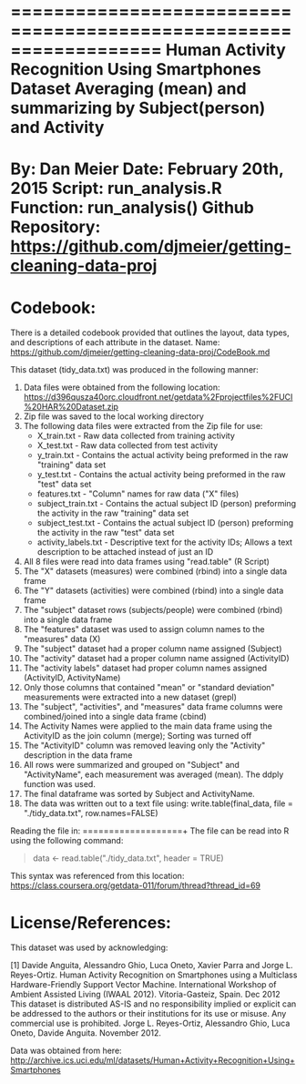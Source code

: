 ==================================================================
Human Activity Recognition Using Smartphones Dataset
Averaging (mean) and summarizing by Subject(person) and Activity 
==================================================================
By: Dan Meier
Date: February 20th, 2015
Script: run_analysis.R
Function: run_analysis()
Github Repository: https://github.com/djmeier/getting-cleaning-data-proj
==================================================================

Codebook:
=========
There is a detailed codebook provided that outlines the layout, data types, and descriptions of each attribute in the dataset.
Name: https://github.com/djmeier/getting-cleaning-data-proj/CodeBook.md

This dataset (tidy_data.txt) was produced in the following manner:

1) Data files were obtained from the following location: https://d396qusza40orc.cloudfront.net/getdata%2Fprojectfiles%2FUCI%20HAR%20Dataset.zip 
2) Zip file was saved to the local working directory
3) The following data files were extracted from the Zip file for use:
	- X_train.txt		- Raw data collected from training activity
	- X_test.txt		- Raw data collected from test activity
	- y_train.txt		- Contains the actual activity being preformed in the raw "training" data set
	- y_test.txt		- Contains the actual activity being preformed in the raw "test" data set
	- features.txt		- "Column" names for raw data ("X" files)
	- subject_train.txt 	- Contains the actual subject ID (person) preforming the activity in the raw "training" data set
	- subject_test.txt 	- Contains the actual subject ID (person) preforming the activity in the raw "test" data set
	- activity_labels.txt	- Descriptive text for the activity IDs; Allows a text description to be attached instead of just an ID
4) All 8 files were read into data frames using "read.table" (R Script)
5) The "X" datasets (measures) were combined (rbind) into a single data frame
6) The "Y" datasets (activities) were combined (rbind) into a single data frame
7) The "subject" dataset rows (subjects/people) were combined (rbind) into a single data frame
8) The "features" dataset was used to assign column names to the "measures" data (X)
9) The "subject" dataset had a proper column name assigned (Subject)
10) The "activity" dataset had a proper column name assigned (ActivityID)
11) The "activity labels" dataset had proper column names assigned (ActivityID, ActivityName)
12) Only those columns that contained "mean" or "standard deviation" measurements were extracted into a new dataset (grepl)
13) The "subject", "activities", and "measures" data frame columns were combined/joined into a single data frame (cbind)
14) The Activity Names were applied to the main data frame using the ActivityID as the join column (merge); Sorting was turned off
15) The "ActivityID" column was removed leaving only the "Activity" description in the data frame
16) All rows were summarized and grouped on "Subject" and "ActivityName", each measurement was averaged (mean). The ddply function was used.
17) The final dataframe was sorted by Subject and ActivityName.
18) The data was written out to a text file using: write.table(final_data, file = "./tidy_data.txt", row.names=FALSE)


Reading the file in:
===================+
The file can be read into R using the following command:
> data <- read.table("./tidy_data.txt", header = TRUE)

This syntax was referenced from this location: https://class.coursera.org/getdata-011/forum/thread?thread_id=69


License/References:
===================
This dataset was used by acknowledging:

[1] Davide Anguita, Alessandro Ghio, Luca Oneto, Xavier Parra and Jorge L. Reyes-Ortiz. Human Activity Recognition on Smartphones using a Multiclass Hardware-Friendly Support Vector Machine. International Workshop of Ambient Assisted Living (IWAAL 2012). Vitoria-Gasteiz, Spain. Dec 2012
This dataset is distributed AS-IS and no responsibility implied or explicit can be addressed to the authors or their institutions for its use or misuse. Any commercial use is prohibited.
Jorge L. Reyes-Ortiz, Alessandro Ghio, Luca Oneto, Davide Anguita. November 2012.

Data was obtained from here: http://archive.ics.uci.edu/ml/datasets/Human+Activity+Recognition+Using+Smartphones 
